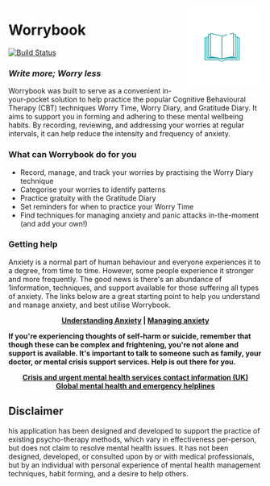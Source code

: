 <img src="Worrybook/Assets.xcassets/Worrybook_icon_light_large_transparent.imageset/Worrybook_icon_light_large_transparent.png" alt="worrybook-logo" width="160" height="160" align="right" hspace="0" vspace="10"/>

# Worrybook
[![Build Status](https://travis-ci.com/cognophile/Worrybook.svg?branch=master)](https://travis-ci.com/cognophile/Worrybook) 

### _Write more; Worry less_
Worrybook was built to serve as a convenient in-your-pocket solution to help practice the popular Cognitive Behavioural Therapy (CBT) techniques Worry Time, Worry Diary, and Gratitude Diary. It aims to support you in forming and adhering to these mental wellbeing habits. By recording, reviewing, and addressing your worries at regular intervals, it can help reduce the intensity and frequency of anxiety.

### What can Worrybook do for you
* Record, manage, and track your worries by practising the Worry Diary technique
* Categorise your worries to identify patterns 
* Practice gratuity with the Gratitude Diary
* Set reminders for when to practice your Worry Time
* Find techniques for managing anxiety and panic attacks in-the-moment (and add your own!) 

### Getting help
Anxiety is a normal part of human behaviour and everyone experiences it to a degree, from time to time. However, some people experience it stronger and more frequently. The good news is there's an abundance of 1information, techniques, and support available for those suffering all types of anxiety. The links below are a great starting point to help you understand and manage anxiety, and best utilise Worrybook.

<p align="center">
    <strong>
        <a href="https://www.nhs.uk/oneyou/every-mind-matters/anxiety">Understanding Anxiety</a>
        |
        <a href="https://www.nhs.uk/oneyou/every-mind-matters/anxiety#custom-2column-share-shelf">Managing anxiety</a>
    </strong>
 </p>

**If you're experiencing thoughts of self-harm or suicide, remember that though these can be complex and frightening, you're not alone and support is available. It's important to talk to someone such as family, your doctor, or mental crisis support services. Help is out there for you.**

<p align="center">
    <strong>
        <a href="https://www.nhs.uk/oneyou/every-mind-matters/urgent-support/">Crisis and urgent mental health services contact information (UK)</a>
        <br>
        <a href="https://en.wikipedia.org/wiki/List_of_suicide_crisis_lines">Global mental health and emergency helplines</a>
    </strong>
 </p>

## Disclaimer
his application has been designed and developed to support the practice of existing psycho-therapy methods, which vary in effectiveness per-person, but does not claim to resolve mental health issues. It has not been designed, developed, or consulted upon by or with medical professionals, but by an individual with personal experience of mental health management techniques, habit forming, and a desire to help others. 
